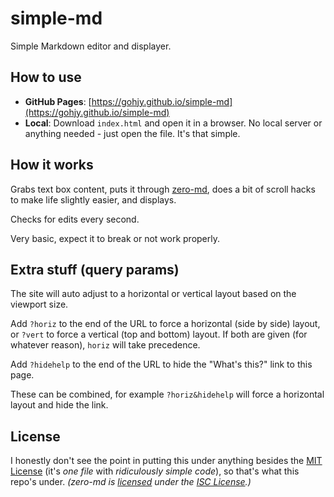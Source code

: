 # simple-md
Simple Markdown editor and displayer.

## How to use
- **GitHub Pages**: [https://gohjy.github.io/simple-md](https://gohjy.github.io/simple-md)
- **Local**: Download `index.html` and open it in a browser. No local server or anything needed - just open the file. It's that simple.

## How it works
Grabs text box content, puts it through [zero-md](https://zerodevx.github.io/zero-md), does a bit of scroll hacks to make life slightly easier, and displays.

Checks for edits every second.

Very basic, expect it to break or not work properly.

## Extra stuff (query params)
The site will auto adjust to a horizontal or vertical layout based on the viewport size.

Add `?horiz` to the end of the URL to force a horizontal (side by side) layout, or `?vert` to force a vertical (top and bottom) layout. If both are given (for whatever reason), `horiz` will take precedence.

Add `?hidehelp` to the end of the URL to hide the "What's this?" link to this page.

These can be combined, for example `?horiz&hidehelp` will force a horizontal layout and hide the link.

## License
I honestly don't see the point in putting this under anything besides the [MIT License](https://choosealicense.com/licenses/mit/) 
(it's *one file* with *ridiculously simple code*), so that's what this repo's under.
*(zero-md is [licensed](https://github.com/zerodevx/zero-md?tab=ISC-1-ov-file#readme) under the [ISC License](https://choosealicense.com/licenses/isc/).)*
